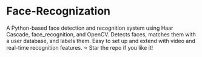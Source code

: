 # Face-Recognization
A Python-based face detection and recognition system using Haar Cascade, face_recognition, and OpenCV. Detects faces, matches them with a user database, and labels them. Easy to set up and extend with video and real-time recognition features. ⭐ Star the repo if you like it!
